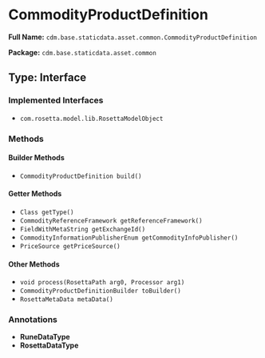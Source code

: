 # CommodityProductDefinition

**Full Name:** `cdm.base.staticdata.asset.common.CommodityProductDefinition`

**Package:** `cdm.base.staticdata.asset.common`

## Type: Interface

### Implemented Interfaces

- `com.rosetta.model.lib.RosettaModelObject`

### Methods

#### Builder Methods

- `CommodityProductDefinition build()`

#### Getter Methods

- `Class getType()`
- `CommodityReferenceFramework getReferenceFramework()`
- `FieldWithMetaString getExchangeId()`
- `CommodityInformationPublisherEnum getCommodityInfoPublisher()`
- `PriceSource getPriceSource()`

#### Other Methods

- `void process(RosettaPath arg0, Processor arg1)`
- `CommodityProductDefinitionBuilder toBuilder()`
- `RosettaMetaData metaData()`

### Annotations

- **RuneDataType**
- **RosettaDataType**

